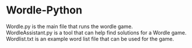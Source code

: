 # Wordle-Python
Wordle.py is the main file that runs the wordle game. <br>
WordleAssistant.py is a tool that can help find solutions for a Wordle game. <br>
Wordlist.txt is an example word list file that can be used for the game. <br>
